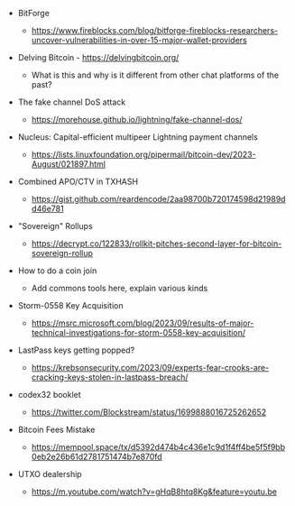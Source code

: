 - BitForge
  - <https://www.fireblocks.com/blog/bitforge-fireblocks-researchers-uncover-vulnerabilities-in-over-15-major-wallet-providers>
     
- Delving Bitcoin - <https://delvingbitcoin.org/>
  - What is this and why is it different from other chat platforms of the past?
 
- The fake channel DoS attack
  - <https://morehouse.github.io/lightning/fake-channel-dos/>

- Nucleus: Capital-efficient multipeer Lightning payment channels
  - <https://lists.linuxfoundation.org/pipermail/bitcoin-dev/2023-August/021897.html>
 
- Combined APO/CTV in TXHASH
  - <https://gist.github.com/reardencode/2aa98700b720174598d21989dd46e781>

- "Sovereign" Rollups
  - <https://decrypt.co/122833/rollkit-pitches-second-layer-for-bitcoin-sovereign-rollup>

- How to do a coin join
  - Add commons tools here, explain various kinds

- Storm-0558 Key Acquisition
  - <https://msrc.microsoft.com/blog/2023/09/results-of-major-technical-investigations-for-storm-0558-key-acquisition/>

- LastPass keys getting popped?
  - <https://krebsonsecurity.com/2023/09/experts-fear-crooks-are-cracking-keys-stolen-in-lastpass-breach/>

- codex32 booklet
  - <https://twitter.com/Blockstream/status/1699888016725262652>

- Bitcoin Fees Mistake
  - <https://mempool.space/tx/d5392d474b4c436e1c9d1f4ff4be5f5f9bb0eb2e26b61d2781751474b7e870fd>

- UTXO dealership
  - https://m.youtube.com/watch?v=gHqB8htq8Kg&feature=youtu.be
